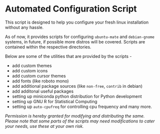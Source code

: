 # Automated Configuration Script

This script is designed to help you configure your fresh linux installation
without any hassle.

As of now, it provides scripts for configuring `ubuntu-mate` and `debian-gnome`
systems, in future, if possible more distros will be covered. Scripts are contained 
within the respective directories.

Below are some of the utilities that are provided by the scripts - 
+ add custom themes
+ add custom icons
+ add custom cursor themes
+ add fonts (like roboto mono)
+ add additional package sources (like `non-free`, `contrib` in debian)
+ add additonal useful packages
+ setting up miniconda python distribution for Python development
+ setting up GNU R for Statistical Computing
+ setting up `auto-cpufreq` for controlling cpu frequency 
and many more.

*Permission is hereby granted for modifying and distributing the same. Please note
that some parts of the scripts may need modifications to cater your needs, use these
at your own risk.*
